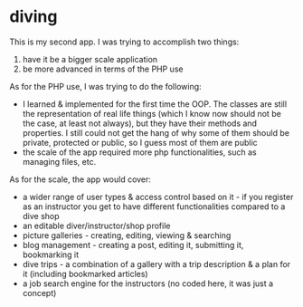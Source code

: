 # diving
This is my second app. I was trying to accomplish two things:
1) have it be a bigger scale application
2) be more advanced in terms of the PHP use

As for the PHP use, I was trying to do the following:
- I learned & implemented for the first time the OOP. The classes are still the representation of real life things (which I know now
should not be the case, at least not always), but they have their methods and properties. I still could not get the hang of why
some of them should be private, protected or public, so I guess most of them are public
- the scale of the app required more php functionalities, such as managing files, etc.

As for the scale, the app would cover:
- a wider range of user types & access control based on it - if you register as an instructor you get to have different functionalities
compared to a dive shop
- an editable diver/instructor/shop profile
- picture galleries - creating, editing, viewing & searching
- blog management - creating a post, editing it, submitting it, bookmarking it
- dive trips - a combination of a gallery with a trip description & a plan for it (including bookmarked articles)
- a job search engine for the instructors (no coded here, it was just a concept)
